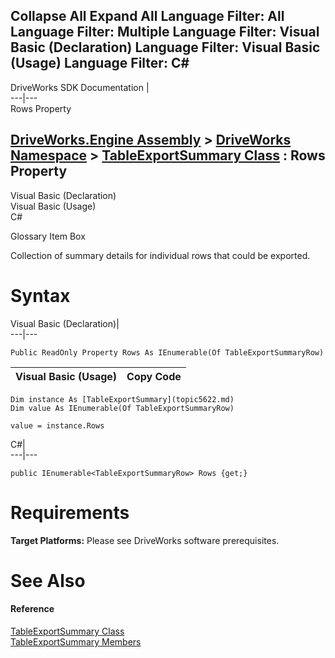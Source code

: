        

 Collapse All Expand All  Language Filter: All  Language Filter: Multiple  Language Filter: Visual Basic (Declaration) Language Filter: Visual Basic (Usage) Language Filter: C#  
---  
DriveWorks SDK Documentation  |   
---|---  
Rows Property   
  
[DriveWorks.Engine Assembly](topic2156.md) > [DriveWorks Namespace](topic2159.md) > [TableExportSummary Class](topic5622.md) : Rows Property  
---  
  
Visual Basic (Declaration)    
Visual Basic (Usage)    
C# 

Glossary Item Box

Collection of summary details for individual rows that could be exported. 

# Syntax

Visual Basic (Declaration)|   
---|---  
      
    
    Public ReadOnly Property Rows As IEnumerable(Of TableExportSummaryRow)  
  
Visual Basic (Usage)| Copy Code  
---|---  
      
    
    Dim instance As [TableExportSummary](topic5622.md)
    Dim value As IEnumerable(Of TableExportSummaryRow)
     
    value = instance.Rows  
  
C#|   
---|---  
      
    
    public IEnumerable<TableExportSummaryRow> Rows {get;}  
  
# Requirements

**Target Platforms:** Please see DriveWorks software prerequisites.

# See Also

#### Reference

[TableExportSummary Class](topic5622.md)   
[TableExportSummary Members](topic5623.md)


